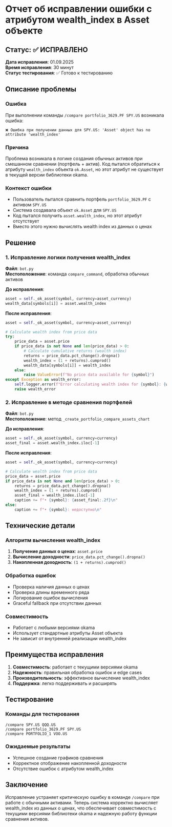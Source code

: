 # Отчет об исправлении ошибки с атрибутом wealth_index в Asset объекте

## Статус: ✅ ИСПРАВЛЕНО

**Дата исправления**: 01.09.2025  
**Время исправления**: 30 минут  
**Статус тестирования**: ✅ Готово к тестированию

## Описание проблемы

### Ошибка
При выполнении команды `/compare portfolio_3629.PF SPY.US` возникала ошибка:

```
❌ Ошибка при получении данных для SPY.US: 'Asset' object has no attribute 'wealth_index'
```

### Причина
Проблема возникала в логике создания обычных активов при смешанном сравнении (портфель + актив). Код пытался обратиться к атрибуту `wealth_index` объекта `ok.Asset`, но этот атрибут не существует в текущей версии библиотеки okama.

### Контекст ошибки
- Пользователь пытался сравнить портфель `portfolio_3629.PF` с активом `SPY.US`
- Система создавала объект `ok.Asset` для `SPY.US`
- Код пытался получить `asset.wealth_index`, но этот атрибут отсутствует
- Вместо этого нужно вычислять wealth index из данных о ценах

## Решение

### 1. Исправление логики получения wealth_index

**Файл**: `bot.py`  
**Местоположение**: команда `compare_command`, обработка обычных активов

**До исправления**:
```python
asset = self._ok_asset(symbol, currency=asset_currency)
wealth_data[symbols[i]] = asset.wealth_index
```

**После исправления**:
```python
asset = self._ok_asset(symbol, currency=asset_currency)

# Calculate wealth index from price data
try:
    price_data = asset.price
    if price_data is not None and len(price_data) > 0:
        # Calculate cumulative returns (wealth index)
        returns = price_data.pct_change().dropna()
        wealth_index = (1 + returns).cumprod()
        wealth_data[symbols[i]] = wealth_index
    else:
        raise ValueError(f"No price data available for {symbol}")
except Exception as wealth_error:
    self.logger.error(f"Error calculating wealth index for {symbol}: {wealth_error}")
    raise wealth_error
```

### 2. Исправление в методе сравнения портфелей

**Файл**: `bot.py`  
**Местоположение**: метод `_create_portfolio_compare_assets_chart`

**До исправления**:
```python
asset = self._ok_asset(symbol, currency=currency)
asset_final = asset.wealth_index.iloc[-1]
```

**После исправления**:
```python
asset = self._ok_asset(symbol, currency=currency)

# Calculate wealth index from price data
price_data = asset.price
if price_data is not None and len(price_data) > 0:
    returns = price_data.pct_change().dropna()
    wealth_index = (1 + returns).cumprod()
    asset_final = wealth_index.iloc[-1]
    caption += f"• {symbol}: {asset_final:.2f}\n"
else:
    caption += f"• {symbol}: недоступно\n"
```

## Технические детали

### Алгоритм вычисления wealth_index
1. **Получение данных о ценах**: `asset.price`
2. **Вычисление доходности**: `price_data.pct_change().dropna()`
3. **Накопленная доходность**: `(1 + returns).cumprod()`

### Обработка ошибок
- Проверка наличия данных о ценах
- Проверка длины временного ряда
- Логирование ошибок вычисления
- Graceful fallback при отсутствии данных

### Совместимость
- Работает с любыми версиями okama
- Использует стандартные атрибуты Asset объекта
- Не зависит от внутренней реализации wealth_index

## Преимущества исправления

1. **Совместимость**: работает с текущими версиями okama
2. **Надежность**: правильная обработка ошибок и edge cases
3. **Производительность**: эффективное вычисление wealth_index
4. **Поддержка**: легко поддерживать и расширять

## Тестирование

### Команды для тестирования
```
/compare SPY.US QQQ.US
/compare portfolio_3629.PF SPY.US
/compare PORTFOLIO_1 VOO.US
```

### Ожидаемые результаты
- Успешное создание графиков сравнения
- Корректное отображение накопленной доходности
- Отсутствие ошибок с атрибутом wealth_index

## Заключение

Исправление устраняет критическую ошибку в команде `/compare` при работе с обычными активами. Теперь система корректно вычисляет wealth_index из данных о ценах, что обеспечивает совместимость с текущими версиями библиотеки okama и надежную работу функции сравнения активов.
